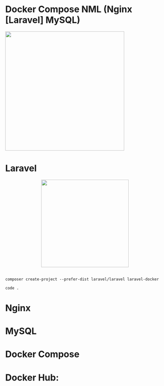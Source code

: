 # Docker Compose NML (Nginx [Laravel] MySQL)

<img src="" height="377">

# Laravel
<div align="center"><img src="https://cdn.worldvectorlogo.com/logos/laravel-2.svg" height="277"></div><br \>

```
composer create-project --prefer-dist laravel/laravel laravel-docker
```

```
code .
```

# Nginx

# MySQL

# Docker Compose

# Docker Hub:  
